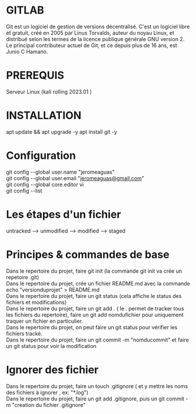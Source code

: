 
# GITLAB

Git est un logiciel de gestion de versions décentralisé. C'est un logiciel libre et gratuit, créé en 2005 par Linus Torvalds, auteur du noyau Linux, et distribué selon les termes de la licence publique générale GNU version 2. Le principal contributeur actuel de Git, et ce depuis plus de 16 ans, est Junio C Hamano.

# PREREQUIS 

Serveur Linux (kali rolling 2023.01 )

# INSTALLATION  

 apt update && apt upgrade -y
 apt install git -y
 

# Configuration  
 
 git config --global user.name "jeromeaguas"  
 git config --global user.email "jeromeaguas@gmail.com"  
 git config --global core.editor vi  
 git config --list

  
# Les étapes d'un fichier  

  untracked --> unmodified --> modified --> staged
  
   
 # Principes & commandes de base   

   Dans le repertoire du projet, faire git init (la commande git init va crée un repetoire .git)  
   Dans le repertoire du projet, crée un fichier README.md avec la commande echo "versionduprojet" > README.md  
   Dans le repertoire du projet, faire un git status (cela affiche le status des fichiers et modifications)  
   Dans le repertoire du projet, faire un git add . ( le . permet de tracker tous les fichiers du repertoire), faire un git add nomdufichier pour uniquement traquer un fichier en particulier.  
   Dans le repertoire du projet, on peut faire un git status pour vérifier les fichiers tracké.  
   Dans le repertoire du projet, faire un git commit -m "nomducommit" et faire un git status pour voir la modification 
   
   # Ignorer des fichier  
   Dans le repertoire du projet, faire un touch .gitignore ( et y mettre les noms des fichiers à ignorer , ex: "*.log")  
   Dans le repertoire du projet, faire un git add .gitignore, puis un git commit -m "creation du fichier .gitignore"
   
   

   
